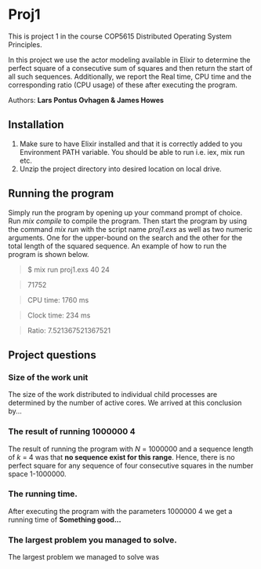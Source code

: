# Proj1

This is project 1 in the course COP5615 Distributed Operating System Principles.

In this project we use the actor modeling available in Elixir to determine the perfect square of a
consecutive sum of squares and then return the start of all such sequences. Additionally, we report the Real time, CPU time and the corresponding ratio (CPU usage) of these after executing the program.

Authors: **Lars Pontus Ovhagen & James Howes**

## Installation
1. Make sure to have Elixir installed and that it is correctly added to you Environment PATH variable. You should be able to run i.e. iex, mix run etc.
2. Unzip the project directory into desired location on local drive.

## Running the program
Simply run the program by opening up your command prompt of choice. Run *mix compile* to compile the program. Then start the program by using the command *mix run* with the script name *proj1.exs* as well as two numeric arguments. One for the upper-bound on the search and the other for the total length of the squared sequence. An example of how to run the program is shown below.

>$ mix run proj1.exs 40 24

>71752

>CPU time:   1760 ms

>Clock time: 234 ms

>Ratio: 7.521367521367521

## Project questions

### Size of the work unit
The size of the work distributed to individual child processes are determined by the number of active cores. We arrived at this conclusion by...

### The result of running 1000000 4
The result of running the program with *N* = 1000000 and a sequence length of *k* = 4 was that __no sequence exist for this range__. Hence, there is no perfect square for any sequence of four consecutive squares in the number space 1-1000000.

### The running time.
After executing the program with the parameters 1000000 4 we get a running time of __Something good...__

### The largest problem you managed to solve.
The largest problem we managed to solve was 

